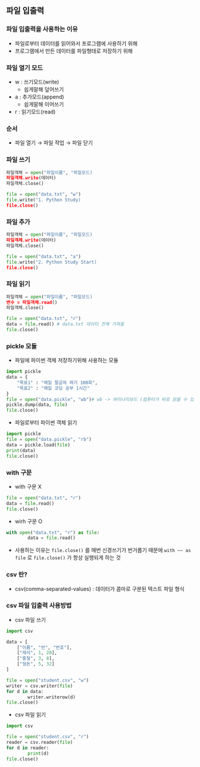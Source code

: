 ## 파일 입출력
### 파일 입출력을 사용하는 이유

- 파일로부터 데이터를 읽어와서 프로그램에 사용하기 위해
- 프로그램에서 만든 데이터를 파일형태로 저장하기 위해

### 파일 열기 모드

- w : 쓰기모드(write)
    - 쉽게말해 덮어쓰기
- a : 추가모드(append)
    - 쉽게말해 이어쓰기
- r : 읽기모드(read)

### 순서

- 파일 열기 → 파일 작업 → 파일 닫기

### 파일 쓰기

```python
파일객체 = open("파일이름", "파일모드)
파일객체.write(데이터)
파일객체.close()

file = open("data.txt", "w")
file.write("1. Python Study)
file.close()
```

### 파일 추가

```python
파일객체 = open("파일이름", "파일모드)
파일객체.write(데이터)
파일객체.close()

file = open("data.txt", "a")
file.write("2. Python Study Start)
file.close()
```

### 파일 읽기

```python
파일객체 = open("파일이름", "파일모드)
변수 = 파일객체.read()
파일객체.close()

file = open("data.txt", "r")
data = file.read() # data.txt 데이터 전체 가져옴
file.close()
```

### pickle 모듈

- 파일에 파이썬 객체 저장하기위해 사용하는 모듈

```python
import pickle
data = {
    "목표1" : "매일 팔굽혀 펴기 100회",
    "목표2" : "매일 코딩 공부 1시간"
}
file = open("data.pickle", "wb")# wb -> 바이너리보드 (컴퓨터가 바로 읽을 수 있는 데이터 형식)
pickle.dump(data, file) 
file.close()
```

- 파일로부터 파이썬 객체 읽기

```python
import pickle
file = open("data.pickle", "rb")
data = pickle.load(file)
print(data)
file.close()
```

### with 구문

- with 구문 X

```python
file = open("data.txt", "r")
data = file.read()
file.close()
```

- wirh 구문 O

```python
with open("data.txt", "r") as file:
		data = file.read()
```

- 사용하는 이유는 `file.close()` 를 매번 신경쓰기가 번거롭기 때문에 `with ~~ as file` 로 `file.close()` 가 항상 실행되게 하는 것

### csv 란?

- csv(comma-separated-values) : 데이터가 콤마로 구분된 텍스트 파일 형식

### csv 파일 입출력 사용방법

- csv 파일 쓰기

```python
import csv

data = [
    ["이름", "반", "번호"],
    ["재석", 1, 20],
    ["홍철", 3, 8],
    ["형돈", 5, 32]
]

file = open("student.csv", "w")
writer = csv.writer(file)
for d in data:
		writer.writerow(d)
file.close()
```

- csv 파일 읽기

```python
import csv

file = open("student.csv", "r")
reader = csv.reader(file)
for d in reader:
		print(d)
file.close()
```